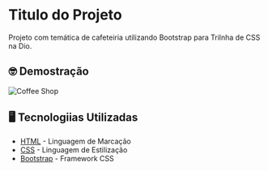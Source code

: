 # Titulo do Projeto

Projeto com temática de cafeteiria utilizando Bootstrap para Trilnha de CSS na Dio.

## 🤓 Demostração
![Coffee Shop](https://user-images.githubusercontent.com/114197545/211584017-aa016b9f-9cdd-4324-9f81-be819e516f13.png)

## 🖥️ Tecnologiias Utilizadas

* [HTML](https://www.w3.org/html/) - Linguagem de Marcação
* [CSS](https://www.w3.org/Style/CSS/) - Linguagem de Estilização
* [Bootstrap](https://getbootstrap.com/) - Framework CSS


